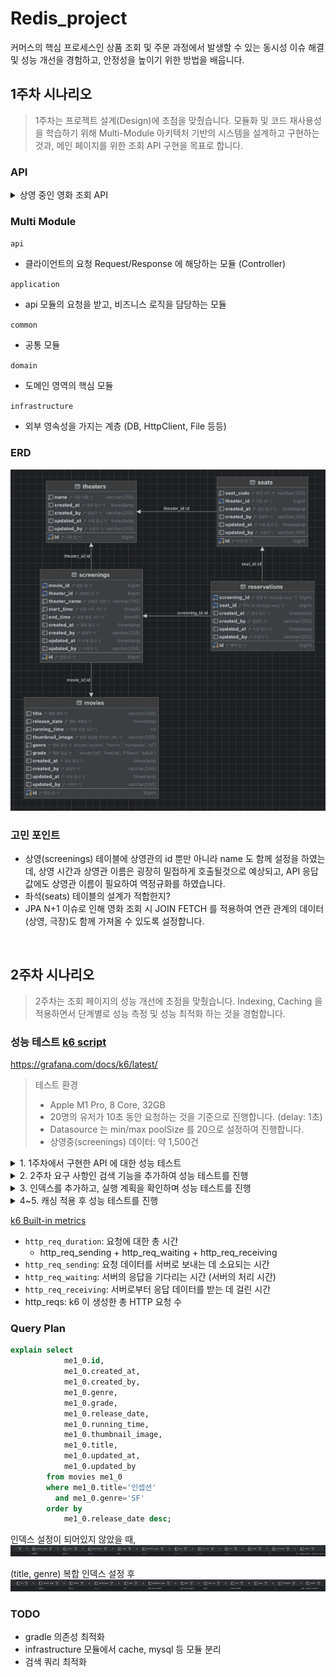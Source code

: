 # Redis_project  

커머스의 핵심 프로세스인 상품 조회 및 주문 과정에서 발생할 수 있는 동시성 이슈 해결 및 성능 개선을 경험하고, 안정성을 높이기 위한 방법을 배웁니다.

## 1주차 시나리오
> 1주차는 프로젝트 설계(Design)에 초점을 맞췄습니다. 모듈화 및 코드 재사용성을 학습하기 위해 Multi-Module 아키텍처 기반의 시스템을 설계하고 구현하는 것과, 메인 페이지를 위한 조회 API 구현을 목표로 합니다.

### API
<details>
<summary>상영 중인 영화 조회 API</summary>
<div>

```html
GET http://localhost:8080/api/v1/movies
Accept: application/json
```

```json
{
  "responses": [
    {
      "title": "범죄도시 4",
      "grade": "15세 이상 관람가",
      "genre": "액션",
      "releaseDate": "2024-04-24T00:00:00",
      "thumbnailImage": "https://www.naver.com",
      "runningTime": 109,
      "screeningTimes": [
        {
          "theaterName": "롯데시네마",
          "startTime": "16:00:00",
          "endTime": "17:49:00"
        }
      ]
    },
    {
      "title": "어벤져스: 엔드게임",
      "grade": "12세 이상 관람가",
      "genre": "액션",
      "releaseDate": "2019-04-24T00:00:00",
      "thumbnailImage": "https://www.naver.com",
      "runningTime": 181,
      "screeningTimes": [
        {
          "theaterName": "롯데시네마",
          "startTime": "21:00:00",
          "endTime": "00:01:00"
        }
      ]
    },
    {
      "title": "인셉션",
      "grade": "15세 이상 관람가",
      "genre": "SF",
      "releaseDate": "2010-07-21T00:00:00",
      "thumbnailImage": "https://www.naver.com",
      "runningTime": 148,
      "screeningTimes": [
        {
          "theaterName": "CGV",
          "startTime": "14:30:00",
          "endTime": "17:00:00"
        },
        {
          "theaterName": "롯데시네마",
          "startTime": "14:30:00",
          "endTime": "17:00:00"
        },
        {
          "theaterName": "CGV",
          "startTime": "16:30:00",
          "endTime": "18:00:00"
        }
      ]
    }
  ]
}
```

</div>
</details>

### Multi Module
`api`
- 클라이언트의 요청 Request/Response 에 해당하는 모듈 (Controller)

`application`
- api 모듈의 요청을 받고, 비즈니스 로직을 담당하는 모듈

`common`
- 공통 모듈

`domain`
- 도메인 영역의 핵심 모듈

`infrastructure`
- 외부 영속성을 가지는 계층 (DB, HttpClient, File 등등)

### ERD
![img.png](img.png)

### 고민 포인트
- 상영(screenings) 테이블에 상영관의 id 뿐만 아니라 name 도 함께 설정을 하였는데, 상영 시간과 상영관 이름은 굉장히 밀접하게 호출될것으로 예상되고,
API 응답 값에도 상영관 이름이 필요하여 역정규화를 하였습니다.
- 좌석(seats) 테이블의 설계가 적합한지?
- JPA N+1 이슈로 인해 영화 조회 시 JOIN FETCH 를 적용하여 연관 관계의 데이터(상영, 극장)도 함께 가져올 수 있도록 설정합니다.

<br>

## 2주차 시나리오
> 2주차는 조회 페이지의 성능 개선에 초점을 맞췄습니다. Indexing, Caching 을 적용하면서 단계별로 성능 측정 및 성능 최적화 하는 것을 경험합니다.

### 성능 테스트 [k6 script](k6/performance.js)
https://grafana.com/docs/k6/latest/

> 테스트 환경 
> - Apple M1 Pro, 8 Core, 32GB
> - 20명의 유저가 10초 동안 요청하는 것을 기준으로 진행합니다. (delay: 1초)
> - Datasource 는 min/max poolSize 를 20으로 설정하여 진행합니다.
> - 상영중(screenings) 데이터: 약 1,500건


<details>
<summary>1. 1주차에서 구현한 API 에 대한 성능 테스트</summary>

![img_1.png](img_1.png)
- HTTP 요청 횟수: 130
- 평균 요청 시간: 638ms (p90: 1.19s)
- 최대 요청 시간: 1.55s

</details>

<details>
<summary>2. 2주차 요구 사항인 검색 기능을 추가하여 성능 테스트를 진행</summary>

![img_2.png](img_2.png)
- HTTP 요청 횟수: 165
- 평균 요청 시간: 241ms (p90: 527ms)
- 최대 요청 시간: 1.45s

</details>

<details>
<summary>3. 인덱스를 추가하고, 실행 계획을 확인하며 성능 테스트를 진행</summary>

![img_5.png](img_5.png)
- HTTP 요청 횟수: 180
- 평균 요청 시간: 158ms (p90: 290ms)
- 최대 요청 시간: 550ms

</details>

<details>
<summary>4~5. 캐싱 적용 후 성능 테스트를 진행</summary>

![img_6.png](img_6.png)
- HTTP 요청 횟수: 189
- 평균 요청 시간: 138ms (p90: 215ms)
- 최대 요청 시간: 1.12s

</details>


[k6 Built-in metrics](https://grafana.com/docs/k6/latest/using-k6/metrics/reference/)
- `http_req_duration`: 요청에 대한 총 시간
    - http_req_sending + http_req_waiting + http_req_receiving
- `http_req_sending`: 요청 데이터를 서버로 보내는 데 소요되는 시간
- `http_req_waiting`: 서버의 응답을 기다리는 시간 (서버의 처리 시간)
- `http_req_receiving`: 서버로부터 응답 데이터를 받는 데 걸린 시간
- http_reqs: k6 이 생성한 총 HTTP 요청 수

### Query Plan

```sql
explain select
            me1_0.id,
            me1_0.created_at,
            me1_0.created_by,
            me1_0.genre,
            me1_0.grade,
            me1_0.release_date,
            me1_0.running_time,
            me1_0.thumbnail_image,
            me1_0.title,
            me1_0.updated_at,
            me1_0.updated_by
        from movies me1_0
        where me1_0.title='인셉션'
          and me1_0.genre='SF'
        order by
            me1_0.release_date desc;
```

인덱스 설정이 되어있지 않았을 때,
![img_3.png](img_3.png)

(title, genre) 복합 인덱스 설정 후
![img_4.png](img_4.png)

### TODO
- gradle 의존성 최적화
- infrastructure 모듈에서 cache, mysql 등 모듈 분리
- 검색 쿼리 최적화
